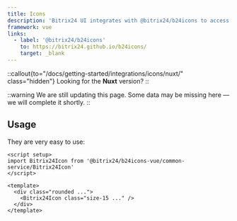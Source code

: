 ```yaml
---
title: Icons
description: 'Bitrix24 UI integrates with @bitrix24/b24icons to access over 1,400+ icons.'
framework: vue
links:
  - label: '@bitrix24/b24icons'
    to: https://bitrix24.github.io/b24icons/
    target: _blank
---
```


::callout{to="/docs/getting-started/integrations/icons/nuxt/" class="hidden"}
Looking for the **Nuxt** version?
::

::warning
We are still updating this page. Some data may be missing here — we will complete it shortly.
::

## Usage

They are very easy to use:

```vue [SomeComponent.vue]
<script setup>
import Bitrix24Icon from '@bitrix24/b24icons-vue/common-service/Bitrix24Icon'
</script>

<template>
  <div class="rounded ...">
    <Bitrix24Icon class="size-15 ..." />
  </div>
</template>
```
